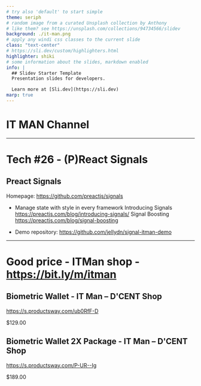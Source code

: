 ```yaml
---
# try also 'default' to start simple
theme: seriph
# random image from a curated Unsplash collection by Anthony
# like them? see https://unsplash.com/collections/94734566/slidev
background: ./it-man.png
# apply any windi css classes to the current slide
class: "text-center"
# https://sli.dev/custom/highlighters.html
highlighter: shiki
# some information about the slides, markdown enabled
info: |
  ## Slidev Starter Template
  Presentation slides for developers.

  Learn more at [Sli.dev](https://sli.dev)
marp: true
---
```


# IT MAN Channel

---

# Tech #26 - (P)React Signals

## Preact Signals

Homepage: https://github.com/preactjs/signals

- Manage state with style in every framework
  Introducing Signals
  https://preactjs.com/blog/introducing-signals/
  Signal Boosting
  https://preactjs.com/blog/signal-boosting

- Demo repository: https://github.com/jellydn/signal-itman-demo

---

# Good price - ITMan shop - https://bit.ly/m/itman

## Biometric Wallet - IT Man – D'CENT Shop

https://s.productsway.com/ub0RfF-D

$129.00

## Biometric Wallet 2X Package - IT Man – D'CENT Shop

https://s.productsway.com/P-UR--Ig

$189.00
